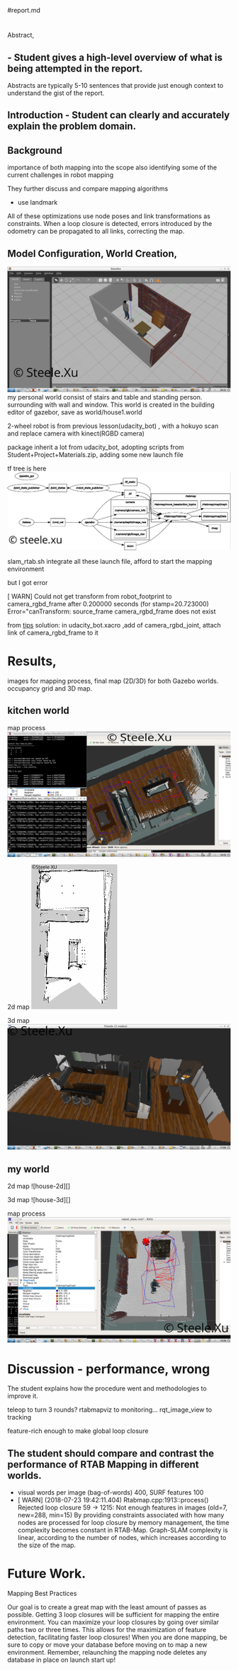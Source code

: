 #report.md

#

Abstract, 

##   - Student gives a high-level overview of what is being attempted in the report. 
Abstracts are typically 5-10 sentences that provide just enough context to understand the gist of the report.

## Introduction - Student can clearly and accurately explain the problem domain.

## Background 
importance of both mapping
  into the scope  also identifying some of the current challenges in robot mapping

They further discuss and compare mapping algorithms
*  use landmark




All of these optimizations use node poses and link transformations as constraints. 
When a loop closure is detected, errors introduced by the odometry can be propagated to all links, correcting the map.


## Model Configuration, World Creation,

![house-world][house-world-img]
my personal world consist of stairs and table and standing person.  surrounding with wall and window. 
This world is created in the building editor of gazebor, save as world/house1.world


2-wheel robot is from previous lesson(udacity_bot) , with a hokuyo scan and replace camera with kinect(RGBD camera)

package inherit a lot from  udacity_bot, adopting scripts from Student+Project+Materials.zip, adding some new launch file

tf tree is here
![tf-tree][tf-tree-img]

slam_rtab.sh  integrate all these launch file, afford to start the mapping environment



but I got error

[ WARN]  Could not get transform from robot_footprint to camera_rgbd_frame after 0.200000 seconds (for stamp=20.723000)
Error="canTransform: source_frame camera_rgbd_frame does not exist

from [tips](https://answers.ros.org/question/232534/gazebo-camera-frame-is-inconsistent-with-rviz-opencv-convention/)
solution: in udacity_bot.xacro ,add  <joint>  of camera_rgbd_joint, attach link of  camera_rgbd_frame to it

# Results, 
images for mapping process, final map (2D/3D) for both Gazebo worlds.
occupancy grid and 3D map. 

## kitchen world

map process
![kitchen-process][kitchen-process-img]

2d map
![kitchen-2d][kitchen-2d-img]

3d map
![kitchen-3d][kitchen-3d-img]

## my world

2d map
![house-2d][]

3d map
![house-3d][]

map process
![house-process][house-process-img]

#  Discussion - performance, wrong
 The student explains how the procedure went and methodologies to improve it. 

teleop to turn 3 rounds?  rtabmapviz to monitoring...
rqt_image_view to tracking

 feature-rich enough to make global loop closure

## The student should compare and contrast the performance of RTAB Mapping in different worlds.

* visual words per image (bag-of-words) 400, SURF features  100
* [ WARN] (2018-07-23 19:42:11.404) Rtabmap.cpp:1913::process() Rejected loop closure 59 -> 1215: Not enough features in images (old=7, new=288, min=15)
By providing constraints associated with how many nodes are processed for loop closure by memory management, the time complexity becomes constant in RTAB-Map.
Graph-SLAM complexity is linear, according to the number of nodes, which increases according to the size of the map.

# Future Work. 





[tf-tree-img]: ./docs/rosgraph.png
[kitchen-2d-img]: ./docs/kitchen/2d.jpg
[kitchen-3d-img]: ./docs/kitchen/3d.png
[kitchen-process-img]: ./docs/kitchen/in-process.png
[house-2d-img]: ./docs/house/2d.png
[house-3d-img]: ./docs/house/3d.png
[house-process-img]: ./docs/house/process.png
[house-world-img]: ./docs/house/world.png

Mapping Best Practices

Our goal is to create a great map with the least amount of passes as possible. Getting 3 loop closures will be sufficient for mapping the entire environment. You can maximize your loop closures by going over similar paths two or three times. This allows for the maximization of feature detection, facilitating faster loop closures! When you are done mapping, be sure to copy or move your database before moving on to map a new environment. Remember, relaunching the mapping node deletes any database in place on launch start up!

